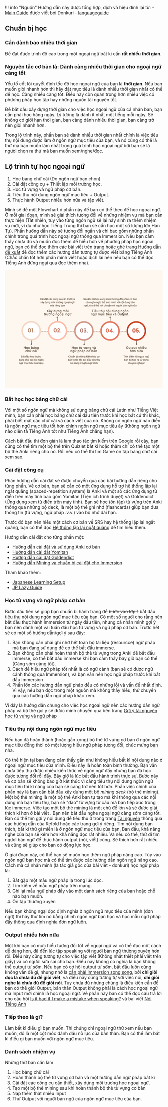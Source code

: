 <!-- !!! info "Nguồn"
    Hướng dẫn này sẽ được lấy dàn ý, một số phần nội dung định hướng và hiệu đính lại từ [languageguide](https://sajforbes.nz/languageguide/)

## Tài nguyên học và thiết lập mục tiêu học tập
### Cần dành bao nhiêu thời gian
Để đạt được trình độ cao trong một ngoại ngữ bất kì cần **rất nhiều thời gian** và gần như là bất khả để có thể nhảy cóc

### Nguyên tắc cơ bản là: Dành càng nhiều thời gian cho ngoại ngữ càng tốt
Yếu tố cốt lõi quyết định tốc độ học ngoại ngữ của bạn là **thời gian**. Nếu bạn muốn giỏi nhanh hơn thì hãy đặt mục tiêu là dành nhiều thời gian nhất có thể để học. Càng nhiều càng tốt. Điều này còn quan trọng hơn nhiều việc có phương pháp học tập hay những nguồn tài nguyên tốt. 

Để bắt đầu xây dựng thời gian cho việc học ngoại ngữ của cá nhân bạn, bạn cần phải học hàng ngày. Lý tưởng là dành ít nhất một tiếng mỗi ngày. Sẽ không có giới hạn thời gian, bạn càng dành nhiều thời gian, bạn càng trở nên giỏi nhanh hơn.

## Các chủ đề

### Từ vựng
- [Học từ vựng]()

### Ngữ pháp
- [Học ngữ pháp]()

### Flashcards
- [Tìm hiểu về hệ thống lặp lại ngắt quãng - SRS](srs.md)
- [Học cách sử dụng Anki cơ bản](anki.md)

### Input
- [Input trong việc học ngoại ngữ](input.md)
- [Tìm hiểu về Comprehensible Input](comprehensible-input.md)
- [Hướng dẫn bắt đầu việc đọc](doc.md)
- [Luyện nghe ngoại ngữ](nghe.md)

### Output
- Tìm hiểu về phát âm
- Nói ngoại ngữ

### Immersion
- [Những câu hỏi thường gặp về Immersion](overview.md)
- [Hướng dẫn về Sentence Mining](sentence-mining.md)

### Chương cuối cùng
Dù có rất nhiều nội dung cần đọc ở trong trang này, hãy coi việc đọc như một khoản đầu tư. Việc đầu tư thời gian học trước một số lý thuyết hay cách tự học ngoại ngữ trước khi bắt đầu sẽ giúp bạn tiết kiệm được thời gian trên chặng đường dài học ngoại ngữ của bản thân, tránh được những lỗi khi mới bắt đầu học ngoại ngữ.
 -->

!!! info "Nguồn"
    Hướng dẫn này được tổng hợp, dịch và hiệu đính lại từ:
    - [Main Guide](https://donkuri.github.io/learn-japanese/guide/) được viết bởi Donkuri
    - [languageguide](https://sajforbes.nz/languageguide/)

## Chuẩn bị học
### Cần dành bao nhiêu thời gian
Để đạt được trình độ cao trong một ngoại ngữ bất kì cần **rất nhiều thời gian**.

### Nguyên tắc cơ bản là: Dành càng nhiều thời gian cho ngoại ngữ càng tốt
Yếu tố cốt lõi quyết định tốc độ học ngoại ngữ của bạn là **thời gian**. Nếu bạn muốn giỏi nhanh hơn thì hãy đặt mục tiêu là dành nhiều thời gian nhất có thể để học. Càng nhiều càng tốt. Điều này còn quan trọng hơn nhiều việc có phương pháp học tập hay những nguồn tài nguyên tốt. 

Để bắt đầu xây dựng thời gian cho việc học ngoại ngữ của cá nhân bạn, bạn cần phải học hàng ngày. Lý tưởng là dành ít nhất một tiếng mỗi ngày. Sẽ không có giới hạn thời gian, bạn càng dành nhiều thời gian, bạn càng trở nên giỏi nhanh hơn.

Trong lộ trình này, phần bạn sẽ dành nhiều thời gian nhất chính là việc tiêu thụ nội dung được làm ở ngôn ngữ mục tiêu của bạn, và nó cũng có thể là thứ mà bạn muốn làm nhất trong quá trình học ngoại ngữ bởi bạn sẽ là người chọn ra thứ mà bạn muốn xem/nghe/đọc.

## Lộ trình tự học ngoại ngữ

1. Học bảng chữ cái (Do ngôn ngữ bạn chọn)
2. Cài đặt công cụ + Thiết lập môi trường học.
3. Học từ vựng và ngữ pháp cơ bản.
4. Tiêu thụ nội dung ngôn ngữ mục tiêu + Output.
5. Thực hành Output nhiều hơn nữa và tập viết.

Mình sẽ để một Flowchart ở phần này để bạn có thể theo để học ngoại ngữ. Ở mỗi giai đoạn, mình sẽ giải thích tương đối về những nhiệm vụ mà bạn cần thực hiện (Tất nhiên, tùy vào từng ngôn ngữ sẽ lại nảy sinh ra thêm nhiệm vụ mới, ví dụ như học Tiếng Trung thì bạn sẽ cần học một số lượng lớn Hán Tự). Phần hướng dẫn này sẽ tương đối ngắn và chỉ bao gồm những phần chính trong quá trình học ngoại ngữ thông qua Immersion. Nếu bạn cảm thấy chưa đủ và muốn đọc thêm để hiểu hơn về phương pháp học ngoại ngữ, bạn có thể đọc thêm các bài viết trên trang hoặc ghé trang [Hướng dẫn đề xuất](recommendations.md) để đọc thêm các hướng dẫn tương tự được viết bằng Tiếng Anh (Chắc chắn tốt hơn phần mình viết hoặc dịch lại nên nếu bạn có thể đọc Tiếng Anh đừng ngại qua đọc thêm nha). 

![roadmap](img/flowchart_ngoai_ngu.png)

### Bắt học học bảng chữ cái

Với một số ngôn ngữ mà không sử dụng bảng chữ cái Latin như Tiếng Việt mình, bạn cần phải học bảng chữ cái đầu tiên trước khi học bất cứ thì khác, phải biết mặt các chữ cái và cách viết của nó. Không có ngôn ngữ nào diễn tả ngôn ngữ mục tiêu tốt hơn chính ngôn ngữ mục tiêu ấy (Không ngôn ngữ nào diễn tả Tiếng Anh tốt như Tiếng Anh chẳng hạn). 

Cách bắt đầu thì đơn giản là làm thao tác tìm kiếm trên Google rồi cày, bạn cũng có thể tìm một bộ thẻ trên Quizlet bất kì hoặc thậm chí có thể tạo một bộ thẻ Anki riêng cho nó. Rồi nếu có thể thì tìm Game ôn tập bảng chữ cái xem sao.

### Cài đặt công cụ

Phần hướng dẫn cài đặt sẽ được chuyển qua các bài hướng dẫn riêng cho từng phần. Về cơ bản, bạn sẽ cần có một ứng dụng hỗ trợ hệ thống lặp lại ngắt quãng (spaced-repetition system) là Anki và một số các ứng dụng từ điển trên máy tính bao gồm Yomitan (Tiện ích trình duyệt) và Goldendict (Ứng dụng xem từ điển trên máy tính). Bạn sẽ học (ôn tập) từ vựng trên Anki thông qua những bộ deck, là một bộ thẻ ghi nhớ (flashcards) giúp bạn đưa thông tin (từ vựng, ngữ pháp .v.v.) vào bộ nhớ dài hạn.

Trước đó bạn nên hiểu một cách cơ bản về SRS hay hệ thống lặp lại ngắt quãng, bạn có thể đọc [Hệ thống lặp lại ngắt quãng](srs.md) để tìm hiểu thêm.

Hướng dẫn cài đặt cho từng phần một:

- [Hướng dẫn cài đặt và sử dụng Anki cơ bản](anki.md)
- [Hướng dẫn cài đặt Yomitan](https://daihocmo.github.io/tieng-anh/yomitan/)
- [Hướng dẫn cài đặt Goldendict](https://daihocmo.github.io/tieng-anh/goldendict/)
- [Hướng dẫn Mining và chuẩn bị cài đặt cho Immersion](https://daihocmo.github.io/tieng-anh/setup/) 

Tham khảo thêm:

- [Japanese Learning Setup](https://donkuri.github.io/learn-japanese/setup/)
- [JP Lazy Guide](https://xelieu.github.io/jp-lazy-guide/)

### Học từ vựng và ngữ pháp cơ bản

Bước đầu tiên sẽ giúp bạn chuẩn bị hành trang để ~~bước vào lớp 1~~ bắt đầu tiêu thụ nội dung ngôn ngữ mục tiêu của bạn. Có một số người cho rằng nên bắt đầu thực hành Immersion từ ngày đầu tiên, nhưng cá nhân mình gợi ý bạn nên dành một vài tuần đầu học từ vựng và ngữ pháp cơ bản. Trước hết sẽ có một số hướng dẫn/gợi ý sau đây: 

1. Bạn không cần phải ghi nhớ hết toàn bộ tài liệu (resourcce) ngữ pháp mà bạn đang sử dụng để có thể bắt đầu immerse.
2. Bạn không cần phải hoàn thành bộ thẻ từ vựng trong Anki để bắt đầu immerse, có thể bắt đầu immerse khi bạn cảm thấy bây giờ bạn có thể (Càng sớm càng tốt).
3. Cách để hiểu ngữ pháp tốt nhất là có ngữ cảnh (bạn sẽ có được ngữ cảnh thông qua Immersion), và bạn vẫn nên học ngữ pháp trước khi bắt đầu Immersion
4. Phần lớn các hướng dẫn ngữ pháp đều có những lỗi và vấn đề nhất định. Vì vậy, nếu bạn đọc trong một nguồn mà không thấy hiểu, thử chuyển qua các hướng dẫn ngữ pháp khác xem.

Vì đây là hướng dẫn chung cho việc học ngoại ngữ nên các hướng dẫn ngữ pháp và bộ thẻ gợi ý sẽ được mình chuyển qua bên trang [Gợi ý tài nguyên học từ vựng và ngữ pháp](resource-recommendations.md)

### Tiêu thụ nội dung ngôn ngữ mục tiêu

Nếu bạn đã hoàn thành (hoặc gần xong) bộ thẻ từ vựng cơ bản ở ngôn ngữ mục tiêu đồng thời có một lượng hiểu ngữ pháp tương đối, chúc mừng bạn nha. 

Có thể hiện tại bạn đang cảm thấy gần như không hiểu bất kì nội dung nào ở ngoại ngữ mục tiêu của mình. Điều này là hoàn toàn bình thường. Bạn vẫn chưa tiếp thụ được nhiều kiến thức về ngôn ngữ đấy nhưng bạn đã học được tương đối rồi đấy. Bây giờ là lúc bắt đầu hành trình thực sự. Bước này về cơ bản sẽ không bao giờ kết thúc vì càng tiêu thụ nội dung ngôn ngữ mục tiêu thì kĩ năng của bạn sẽ càng trở nên tốt hơn. Phần việc chính của phần này là bạn cần bắt đầu xây dựng một bộ *mining deck* (bộ thẻ mining). Một bộ thẻ mining là một bộ thẻ Anki bạn tự tạo mà khi thông qua các nội dung mà bạn tiêu thụ, bạn sẽ "đào" từ vựng từ câu mà bạn tiếp xúc trong lúc immerse. Việc tạo một bộ thẻ mining là một chủ đề lớn và sẽ được giải thích kĩ hơn ở bài viết [](). Bạn nên bắt đầu nghe ngoại ngữ càng sớm càng tốt. Bạn có thể tìm gợi ý nội dung để tiêu thụ ở trong trang [Tài nguyên](resources.md) thông qua các hướng dẫn của Refold hoặc các trang gợi ý riêng. Tìm nội dung bạn thích, bất kì thứ gì miễn là ở ngôn ngữ mục tiêu của bạn. Ban đầu, khả năng nghe của bạn sẽ kém hơn khả năng đọc rất nhiều. Và nếu có thể, thử đi tìm người bản ngữ để thực hành output (nói, viết) cùng. Sẽ thích hơn rất nhiều và cũng sẽ giúp cho bạn có động lực học.

Ở giai đoạn này, có thể bạn sẽ muốn học thêm ngữ pháp nâng cao. Tùy vào ngôn ngữ bạn học mà có thể tìm được các hướng dẫn ngôn ngữ nâng cao. Cách mà cá nhân mình (là tác giả gốc của bài viết - donkuri) học ngữ pháp là:

1. Bắt gặp một mẫu ngữ pháp lạ trong lúc đọc.
2. Tìm kiếm về mẫu ngữ pháp trên mạng. 
3. Ghi lại mẫu ngữ pháp đấy vào một danh sách riêng của bạn hoặc chỗ nào bạn muốn.
4. Ôn tập thường xuyên 

Nếu bạn không ngại đọc định nghĩa ở ngôn ngữ mục tiêu của mình (đơn ngữ) thì hãy thử tìm nó bằng chính ngôn ngữ bạn học và học mẫu ngữ pháp đấy thông qua định nghĩa đơn ngữ luôn.

### Output nhiều hơn nữa

Một khi bạn có mức hiểu tương đối tốt về ngoại ngữ và có thể đọc một cách dễ dàng hơn, đã đến lúc tập speaking với người bản ngữ thường xuyên hơn rồi. Điều này cũng tương tự cho việc tập viết (Không nhất thiết phải viết trên giấy) và có người sửa sai cho bạn. Điều này không có nghĩa là bạn không thể output từ sớm. Nếu bạn có cơ hội output từ sớm, bắt đầu luôn cũng không vấn đề gì, nhưng nhớ là [cần phải Immersion song song](http://learnjapanese.moe/speaking/), bởi **chỉ giỏi đọc là chưa đủ để giỏi viết**, và điều này cũng tương tự với việc nói, **chỉ giỏi nghe là chưa đủ để giỏi nói**. Tuy chưa đủ nhưng chúng là điều kiện cần để bạn có thể giỏi Output, bản thân Output không phải là cách học ngoại ngữ mà Input mới chính là học ngoại ngữ. Về phần này bạn có thể đọc câu trả lời cho câu hỏi [Is it bad if I make a mistake when speaking?](http://learnjapanese.moe/faq/#is-it-bad-if-i-make-a-mistake-when-speaking) và bài viết [Nói Tiếng Anh](https://daihocmo.github.io/tieng-anh/speaking/)

### Tiếp theo là gì?

Làm bất kì điều gì bạn muốn. Thi chứng chỉ ngoại ngữ thử xem nếu bạn muốn, đó là một cột mốc đánh dấu nỗ lực của bản thân. Bạn có thể làm bất kì điều gì bạn muốn với ngôn ngữ mục tiêu. 

### Danh sách nhiệm vụ

Những thứ bạn cần làm
1.  Học bảng chữ cái
2.  Hoàn thành bộ thẻ từ vựng cơ bản và một hướng dẫn ngữ pháp bất kì
3.  Cài đặt các công cụ cần thiết, xây dựng môi trường học ngoại ngữ.
4. Tạo một bộ thẻ mining sau khi hoàn thành bộ thẻ từ vựng cơ bản
5. Nạp thêm thật nhiều Input
6. Thử Output với người bản ngữ của ngôn ngữ mục tiêu của bạn.
